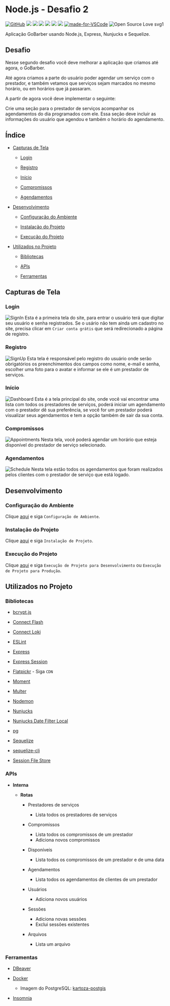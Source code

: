 # Node.js - Desafio 2

[![GitHub](https://img.shields.io/github/license/mashape/apistatus.svg)](https://github.com/osvaldokalvaitir/nodejs-desafio2/blob/master/LICENSE)
![](https://img.shields.io/github/package-json/v/osvaldokalvaitir/nodejs-desafio2.svg)
![](https://img.shields.io/github/last-commit/osvaldokalvaitir/nodejs-desafio2.svg?color=red)
![](https://img.shields.io/github/languages/top/osvaldokalvaitir/nodejs-desafio2.svg?color=yellow)
![](https://img.shields.io/github/languages/count/osvaldokalvaitir/nodejs-desafio2.svg?color=lightgrey)
![](https://img.shields.io/github/languages/code-size/osvaldokalvaitir/nodejs-desafio2.svg)
![](https://img.shields.io/github/repo-size/osvaldokalvaitir/nodejs-desafio2.svg?color=blueviolet)
[![made-for-VSCode](https://img.shields.io/badge/Made%20for-VSCode-1f425f.svg)](https://code.visualstudio.com/)
![Open Source Love svg1](https://badges.frapsoft.com/os/v1/open-source.svg?v=103)

Aplicação GoBarber usando Node.js, Express, Nunjucks e Sequelize.

## Desafio

Nesse segundo desafio você deve melhorar a aplicação que criamos até agora, o GoBarber.

Até agora criamos a parte do usuário poder agendar um serviço com o prestador, e também vetamos que serviços sejam marcados no mesmo horário, ou em horários que já passaram.

A partir de agora você deve implementar o seguinte:

Crie uma seção para o prestador de serviços acompanhar os agendamentos do dia programados com ele. Essa seção deve incluir as informações do usuário que agendou e também o horário do agendamento.

## Índice

- [Capturas de Tela](#capturas-de-tela)

  - [Login](#login)

  - [Registro](#registro)

  - [Início](#início)

  - [Compromissos](#compromissos)

  - [Agendamentos](#agendamentos)

- [Desenvolvimento](#desenvolvimento)

  - [Configuração do Ambiente](#configuração-do-ambiente)

  - [Instalação do Projeto](#instalação-do-projeto)

  - [Execução do Projeto](#execução-do-projeto)

- [Utilizados no Projeto](#utilizados-no-projeto)

  - [Bibliotecas](#bibliotecas)

  - [APIs](#apis)

  - [Ferramentas](#ferramentas)

## Capturas de Tela

### Login

![SignIn](/.github/assets/signin.png)
Esta é a primeira tela do site, para entrar o usuário terá que digitar seu usuário e senha registrados.
Se o usário não tem ainda um cadastro no site, precisa clicar em `Criar conta grátis` que será redirecionado a página de registro.

### Registro

![SignUp](/.github/assets/signup.png)
Esta tela é responsável pelo registro do usuário onde serão obrigatórios os preenchimentos dos campos como nome, e-mail e senha, escolher uma foto para o avatar e informar se ele é um prestador de serviços.

### Início

![Dashboard](/.github/assets/dashboard.png)
Esta é a tela principal do site, onde você vai encontrar uma lista com todos os prestadores de serviços, poderá iniciar um agendamento com o prestador dê sua preferência, se você for um prestador poderá visualizar seus agendamentos e tem a opção também de sair da sua conta.

### Compromissos

![Appointments](/.github/assets/appointments.png)
Nesta tela, você poderá agendar um horário que esteja disponível do prestador de serviço selecionado.

### Agendamentos

![Schedule](/.github/assets/schedule.png)
Nesta tela estão todos os agendamentos que foram realizados pelos clientes com o prestador de serviço que está logado.

## Desenvolvimento

### Configuração do Ambiente

Clique [aqui](https://github.com/osvaldokalvaitir/projects-settings/blob/master/README.md) e siga `Configuração de Ambiente`.

### Instalação do Projeto

Clique [aqui](https://github.com/osvaldokalvaitir/projects-settings/blob/master/nodejs/nodejs.md) e siga `Instalação de Projeto`.

### Execução do Projeto

Clique [aqui](https://github.com/osvaldokalvaitir/projects-settings/blob/master/nodejs/nodejs.md) e siga `Execução de Projeto para Desenvolvimento` ou `Execução de Projeto para Produção`.

## Utilizados no Projeto

### Bibliotecas

- [bcrypt.js](https://github.com/osvaldokalvaitir/projects-settings/blob/master/nodejs/libs/bcryptjs.md)

- [Connect Flash](https://github.com/osvaldokalvaitir/projects-settings/blob/master/nodejs/libs/connect-flash.md)

- [Connect Loki](https://github.com/osvaldokalvaitir/projects-settings/blob/master/nodejs/libs/connect-loki.md)

- [ESLint](https://github.com/osvaldokalvaitir/projects-settings/blob/master/nodejs/libs/eslint.md)

- [Express](https://github.com/osvaldokalvaitir/projects-settings/blob/master/nodejs/libs/express.md)

- [Express Session](https://github.com/osvaldokalvaitir/projects-settings/blob/master/nodejs/libs/express-session.md)

- [Flatpickr](https://github.com/osvaldokalvaitir/projects-settings/blob/master/nodejs/libs/flatpickr.md) - Siga `CDN`

- [Moment](https://github.com/osvaldokalvaitir/projects-settings/blob/master/nodejs/libs/moment.md)

- [Multer](https://github.com/osvaldokalvaitir/projects-settings/blob/master/nodejs/libs/multer.md)

- [Nodemon](https://github.com/osvaldokalvaitir/projects-settings/blob/master/nodejs/libs/nodemon.md)

- [Nunjucks](https://github.com/osvaldokalvaitir/projects-settings/blob/master/nodejs/libs/nunjucks.md)

- [Nunjucks Date Filter Local](https://github.com/osvaldokalvaitir/projects-settings/blob/master/nodejs/libs/nunjucks-date-filter-local.md)

- [pg](https://github.com/osvaldokalvaitir/projects-settings/blob/master/nodejs/libs/pg.md)

- [Sequelize](https://github.com/osvaldokalvaitir/projects-settings/blob/master/nodejs/libs/sequelize.md)

- [sequelize-cli](https://github.com/osvaldokalvaitir/projects-settings/blob/master/nodejs/libs/sequelize-cli.md)

- [Session File Store](https://github.com/osvaldokalvaitir/projects-settings/blob/master/nodejs/libs/session-file-store.md)

### APIs

- **Interna**

  - **Rotas**

    - Prestadores de serviços

      - Lista todos os prestadores de serviços

    - Compromissos

      - Lista todos os compromissos de um prestador
      - Adiciona novos compromissos

    - Disponíveis

      - Lista todos os compromissos de um prestador e de uma data

    - Agendamentos

      - Lista todos os agendamentos de clientes de um prestador

    - Usuários

      - Adiciona novos usuários

    - Sessões

      - Adiciona novas sessões
      - Exclui sessões existentes

    - Arquivos

      - Lista um arquivo

### Ferramentas

- [DBeaver](https://github.com/osvaldokalvaitir/projects-settings/blob/master/database/dbeaver.md)

- [Docker](https://github.com/osvaldokalvaitir/projects-settings/blob/master/virtualization/docker/docker.md)

  - Imagem do PostgreSQL: [kartoza-postgis](https://github.com/osvaldokalvaitir/projects-settings/blob/master/virtualization/docker/images/kartoza-postgis.md)

- [Insomnia](https://github.com/osvaldokalvaitir/projects-settings/blob/master/api-client/insomnia.md)
